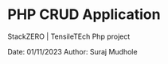 # PHP CRUD Application

StackZERO | TensileTEch
Php project

Date: 01/11/2023
Author: Suraj Mudhole
